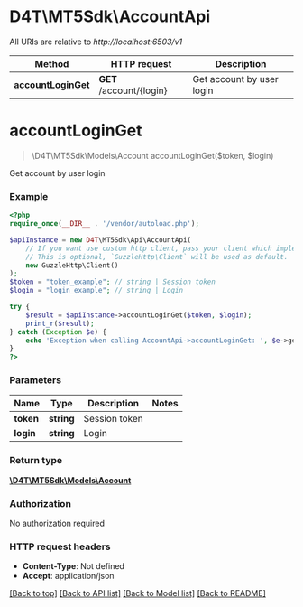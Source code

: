 # D4T\MT5Sdk\AccountApi

All URIs are relative to *http://localhost:6503/v1*

Method | HTTP request | Description
------------- | ------------- | -------------
[**accountLoginGet**](AccountApi.md#accountLoginGet) | **GET** /account/{login} | Get account by user login


# **accountLoginGet**
> \D4T\MT5Sdk\Models\Account accountLoginGet($token, $login)

Get account by user login



### Example
```php
<?php
require_once(__DIR__ . '/vendor/autoload.php');

$apiInstance = new D4T\MT5Sdk\Api\AccountApi(
    // If you want use custom http client, pass your client which implements `GuzzleHttp\ClientInterface`.
    // This is optional, `GuzzleHttp\Client` will be used as default.
    new GuzzleHttp\Client()
);
$token = "token_example"; // string | Session token
$login = "login_example"; // string | Login

try {
    $result = $apiInstance->accountLoginGet($token, $login);
    print_r($result);
} catch (Exception $e) {
    echo 'Exception when calling AccountApi->accountLoginGet: ', $e->getMessage(), PHP_EOL;
}
?>
```

### Parameters

Name | Type | Description  | Notes
------------- | ------------- | ------------- | -------------
 **token** | **string**| Session token |
 **login** | **string**| Login |

### Return type

[**\D4T\MT5Sdk\Models\Account**](../Model/Account.md)

### Authorization

No authorization required

### HTTP request headers

 - **Content-Type**: Not defined
 - **Accept**: application/json

[[Back to top]](#) [[Back to API list]](../../README.md#documentation-for-api-endpoints) [[Back to Model list]](../../README.md#documentation-for-models) [[Back to README]](../../README.md)

